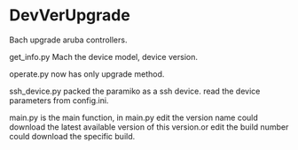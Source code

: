 # DevVerUpgrade
Bach upgrade aruba controllers.

get_info.py Mach the device model, device version.

operate.py now has only upgrade method.

ssh_device.py packed the paramiko as a ssh device. read the device parameters from config.ini.

main.py is the main function, in main.py edit the version name could download the latest available version of this version.or edit the build number could download the specific build.

